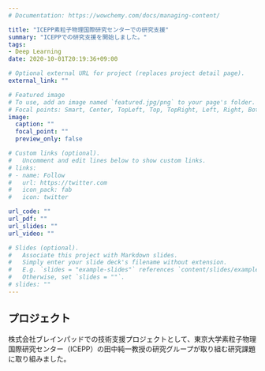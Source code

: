 ```yaml
---
# Documentation: https://wowchemy.com/docs/managing-content/

title: "ICEPP素粒子物理国際研究センターでの研究支援"
summary: "ICEPPでの研究支援を開始しました。"
tags:
- Deep Learning
date: 2020-10-01T20:19:36+09:00

# Optional external URL for project (replaces project detail page).
external_link: ""

# Featured image
# To use, add an image named `featured.jpg/png` to your page's folder.
# Focal points: Smart, Center, TopLeft, Top, TopRight, Left, Right, BottomLeft, Bottom, BottomRight.
image:
  caption: ""
  focal_point: ""
  preview_only: false

# Custom links (optional).
#   Uncomment and edit lines below to show custom links.
# links:
# - name: Follow
#   url: https://twitter.com
#   icon_pack: fab
#   icon: twitter

url_code: ""
url_pdf: ""
url_slides: ""
url_video: ""

# Slides (optional).
#   Associate this project with Markdown slides.
#   Simply enter your slide deck's filename without extension.
#   E.g. `slides = "example-slides"` references `content/slides/example-slides.md`.
#   Otherwise, set `slides = ""`.
# slides: ""
---
```


## プロジェクト
株式会社ブレインパッドでの技術支援プロジェクトとして、東京大学素粒子物理国際研究センター（ICEPP）の田中純一教授の研究グループが取り組む研究課題に取り組みました。

